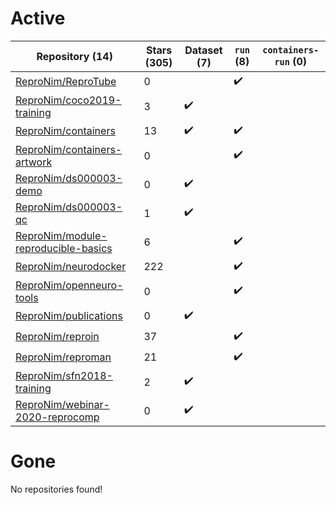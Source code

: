# Active
| Repository (14) | Stars (305) | Dataset (7) | `run` (8) | `containers-run` (0) |
| --- | --- | --- | --- | --- |
| [ReproNim/ReproTube](https://github.com/ReproNim/ReproTube) | 0 |  | :heavy_check_mark: |  |
| [ReproNim/coco2019-training](https://github.com/ReproNim/coco2019-training) | 3 | :heavy_check_mark: |  |  |
| [ReproNim/containers](https://github.com/ReproNim/containers) | 13 | :heavy_check_mark: | :heavy_check_mark: |  |
| [ReproNim/containers-artwork](https://github.com/ReproNim/containers-artwork) | 0 |  | :heavy_check_mark: |  |
| [ReproNim/ds000003-demo](https://github.com/ReproNim/ds000003-demo) | 0 | :heavy_check_mark: |  |  |
| [ReproNim/ds000003-qc](https://github.com/ReproNim/ds000003-qc) | 1 | :heavy_check_mark: |  |  |
| [ReproNim/module-reproducible-basics](https://github.com/ReproNim/module-reproducible-basics) | 6 |  | :heavy_check_mark: |  |
| [ReproNim/neurodocker](https://github.com/ReproNim/neurodocker) | 222 |  | :heavy_check_mark: |  |
| [ReproNim/openneuro-tools](https://github.com/ReproNim/openneuro-tools) | 0 |  | :heavy_check_mark: |  |
| [ReproNim/publications](https://github.com/ReproNim/publications) | 0 | :heavy_check_mark: |  |  |
| [ReproNim/reproin](https://github.com/ReproNim/reproin) | 37 |  | :heavy_check_mark: |  |
| [ReproNim/reproman](https://github.com/ReproNim/reproman) | 21 |  | :heavy_check_mark: |  |
| [ReproNim/sfn2018-training](https://github.com/ReproNim/sfn2018-training) | 2 | :heavy_check_mark: |  |  |
| [ReproNim/webinar-2020-reprocomp](https://github.com/ReproNim/webinar-2020-reprocomp) | 0 | :heavy_check_mark: |  |  |

# Gone
No repositories found!
